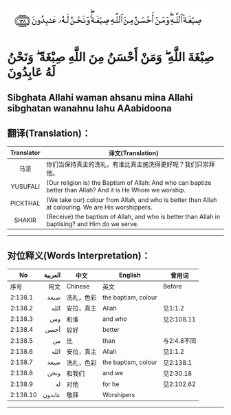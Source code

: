 ![002:138](images/002_138.gif)

#   صِبْغَةَ اللَّهِ ۖ وَمَنْ أَحْسَنُ مِنَ اللَّهِ صِبْغَةً ۖ وَنَحْنُ لَهُ عَابِدُونَ 

## Sibghata Allahi waman ahsanu mina Allahi sibghatan wanahnu lahu AAabidoona

## 翻译(Translation)：

| Translator | 译文(Translation)                                            |
|:----------:| ------------------------------------------------------------ |
| 马坚       | 你们当保持真主的洗礼，有谁比真主施洗得更好呢？我们只崇拜他。 |
| YUSUFALI   | (Our religion is) the Baptism of Allah: And who can baptize better than Allah? And it is He Whom we worship. |
| PICKTHAL   | (We take our) colour from Allah, and who is better than Allah at colouring. We are His worshippers. |
| SHAKIR     | (Receive) the baptism of Allah, and who is better than Allah in baptising? and Him do we serve. |

---

## 对位释义(Words Interpretation)：

| No       | العربية | 中文       | English             | 曾用词      |
| -------- | -------:| ---------- | ------------------- | ----------- |
| 序号     | 阿文    | Chinese    | 英文                | Before      |
| 2:138.1  | صبغة    | 洗礼，色彩 | the baptism, colour |             |
| 2:138.2  | الله    | 安拉，真主 | Allah               | 见1:1.2     |
| 2:138.3  | ومن     | 和谁       | and who             | 见2:108.11  |
| 2:138.4  | أحسن    | 较好       | better              |             |
| 2:138.5  | من      | 比         | than                | 与2:4.8不同 |
| 2:138.6  | الله    | 安拉，真主 | Allah               | 见1:1.2     |
| 2:138.7  | صبغة    | 洗礼，色彩 | the baptism, colour | 见2:138.1   |
| 2:138.8  | ونحن    | 和我们     | and we              | 见2:30.18   |
| 2:138.9  | له      | 对他       | for he              | 见2:102.62  |
| 2:138.10 | عابدون  | 敬拜       | Worshipers          |             |

---
